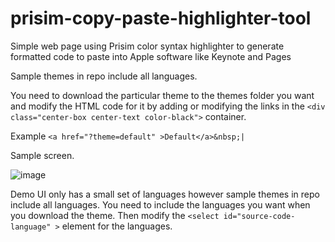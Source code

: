 # prisim-copy-paste-highlighter-tool
Simple web page using Prisim color syntax highlighter to generate formatted code to paste into Apple software like Keynote and Pages

Sample themes in repo include all languages.

You need to download the particular theme to the themes folder you want and modify the HTML code for it by adding or modifying the links in the `<div class="center-box center-text color-black">` container.

Example `<a href="?theme=default" >Default</a>&nbsp;|`

Sample screen.

![image](https://drive.google.com/uc?export=view&id=15wDwsW_s0AY4X12wFMwk-0oqsLezZYbB)


Demo UI only has a small set of languages however sample themes in repo include all languages. You need to include the languages you want when you download the theme. Then modify the `<select id="source-code-language" >` element for the languages.
